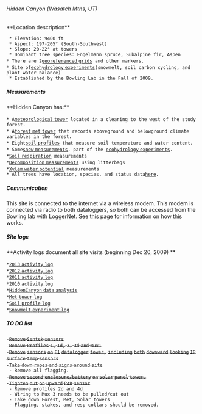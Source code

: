###### Hidden Canyon (Wasatch Mtns, UT)

 **Location description\*\*

` * Elevation: 9400 ft`\
` * Aspect: 197-205° (South-Southwest)`\
` * Slope: 20-22° at towers`\
` * Dominant tree species: Engelmann spruce, Subalpine fir, Aspen`\
` * There are 2 `[`georeferenced`
`grids`](hiddencanyon:georeferencing)` and other markers.`\
` * Site of `[`ecohydrology`
`experiments`](hc_ecohydrology:overview)` (snowmelt, soil carbon cycling, and plant water balance) `\
` * Established by the Bowling Lab in the Fall of 2009.`

##### Measurements

 **Hidden Canyon has:\*\*

` * A `[`meteorological`
`tower`](hiddencanyon:mettowers)` located in a clearing to the west of the study forest.`\
` * A `[`forest` `met`
`tower`](hiddencanyon:mettowers)` that records aboveground and belowground climate variables in the forest.`\
` * Eight `[`soil`
`profiles`](hiddencanyon:soilprofiles)` that measure soil temperature and water content.`\
` * Some `[`snow`
`measurements`](hc_ecohydrology:snowmeltlog_1)`, part of the `[`ecohydrology`
`experiments`](hc_ecohydrology:overview)`.`\
` * `[`Soil`
`respiration`](hc_ecohydrology:soilresplog_1)` measurements`\
` * `[`Decomposition`
`measurements`](hc_ecohydrology:litterbaglog_1)` using litterbags`\
` * `[`Xylem` `water`
`potential`](hc_ecohydrology:ecosystemwaterlog_1)` measurements`\
` * All trees have location, species, and status data `[`here`](trees)`.`

##### Communication

This site is connected to the internet via a wireless modem. This modem
is connected via radio to both dataloggers, so both can be accessed from
the Bowling lab with LoggerNet. See [this
page](hiddencanyon:communicationsystem) for information on
how this works.

##### Site logs

 **Activity logs document all site visits (beginning Dec 20, 2009)
        \*\*

` * `[`2013` `activity` `log`](hiddencanyon:hc2013_log)\
` * `[`2012` `activity` `log`](hiddencanyon:hc2012_log)\
` * `[`2011` `activity` `log`](hiddencanyon:hc2011_log)\
` * `[`2010` `activity` `log`](hiddencanyon:hc2010_log)\
` * `[`HiddenCanyon` `data`
`analysis`](hiddencanyon:analysislog_1)\
` * `[`Met` `tower` `log`](hiddencanyon:mettowerlog_1)\
` * `[`Soil` `profile` `log`](hiddencanyon:soilprofilelog_1)\
` * `[`Snowmelt` `experiment`
`log`](hc_ecohydrology:snowmeltlog_1)

##### TO DO list

` - `~~`Remove` `Sentek` `sensors`~~\
` - `~~`Remove` `Profiles` `1,` `1d,` `3,` `3d` `and` `Mux1`~~\
` - `~~`Remove` `sensors` `on` `F1` `datalogger` `tower,` `including`
`both` `downward` `looking` `IR` `surface` `temp` `sensors`~~\
` - `~~`Take` `down` `ropes` `and` `signs` `around` `site`~~\
` - Remove all flagging.`\
` - `~~`Remove` `second` `enclosure/battery` `on` `solar` `panel`
`tower.`~~\
` - `~~`Tighten` `nut` `on` `upward` `PAR` `sensor`~~\
` - Remove profiles 2d and 4d`\
` - Wiring to Mux 3 needs to be pulled/cut out`\
` - Take down Forest, Met, Solar towers`\
` - Flagging, stakes, and resp collars should be removed.`
